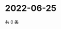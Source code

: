 # 2022-06-25

共 0 条

<!-- BEGIN WEIBO -->
<!-- 最后更新时间 Sat Jun 25 2022 00:21:48 GMT+0800 (China Standard Time) -->

<!-- END WEIBO -->
